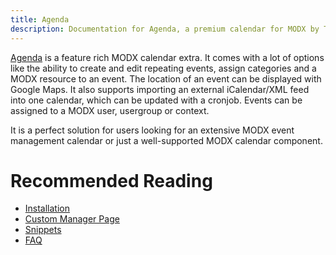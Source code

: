 ```yaml
---
title: Agenda
description: Documentation for Agenda, a premium calendar for MODX by Treehill Studio. 
---
```


[Agenda](https://modmore.com/agenda/) is a feature rich MODX calendar extra. It comes with a lot of options like the ability to create and edit repeating events, assign categories and a MODX resource to an event. The location of an event can be displayed with Google Maps. It also supports importing an external iCalendar/XML feed into one calendar, which can be updated with a cronjob. Events can be assigned to a MODX user, usergroup or context.

It is a perfect solution for users looking for an extensive MODX event management calendar or just a well-supported MODX calendar component.

# Recommended Reading

- [Installation](01_Installation)
- [Custom Manager Page](02_Custom_Manager_Page)
- [Snippets](04_Snippets)
- [FAQ](10_FAQ)

